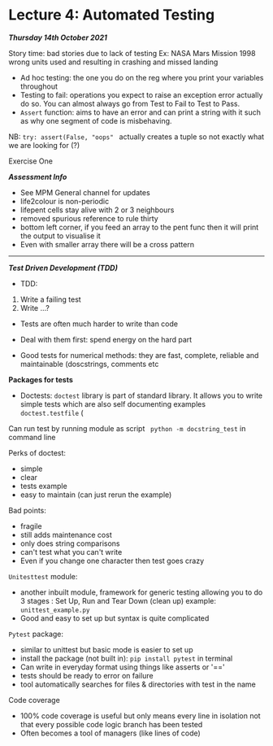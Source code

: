 # Lecture 4: Automated Testing
***Thursday 14th October 2021***

Story time: bad stories due to lack of testing 
Ex: NASA Mars Mission 1998 wrong units used and resulting in crashing and missed landing

- Ad hoc testing: the one you do on the reg where you print your variables throughout 
- Testing to fail: operations you expect to raise an exception error actually do so. You can almost always go from Test to Fail to Test to Pass.
- ```Assert``` function: aims to have an error and can print a string with it such as why one segment of code is misbehaving.

NB: ```try:
    assert(False, "oops" ``` actually creates a tuple so not exactly what we are looking for (?)
    
Exercise One

***Assessment Info***
- See MPM General channel for updates
- life2colour is non-periodic
- lifepent cells stay alive with 2 or 3 neighbours
- removed spurious reference to rule thirty
- bottom left corner, if you feed an array to the pent func then it will print the output to visualise it
- Even with smaller array there will be a cross pattern 


----

***Test Driven Development (TDD)***

- TDD: 
1. Write a failing test
2. Write ...?


- Tests are often much harder to write than code
- Deal with them first: spend energy on the hard part


- Good tests for numerical methods: they are fast, complete, reliable and maintainable (doscstrings, comments etc

**Packages for tests**

- Doctests: ```doctest``` library is part of standard library. It allows you to write simple tests which are also self documenting examples 
```doctest.testfile``` (

Can run test by running module as script ``` python -m docstring_test``` in command line 

Perks of doctest:
- simple
- clear
- tests example
- easy to maintain (can just rerun the example) 

Bad points:
- fragile
- still adds maintenance cost 
- only does string comparisons
- can't test what you can't write 
- Even if you change one character then test goes crazy 

```Unitesttest``` module:
- another inbuilt module, framework for generic testing allowing you to do 3 stages : Set Up, Run and Tear Down (clean up)
example: ```unittest_example.py```
- Good and easy to set up but syntax is quite complicated 

```Pytest``` package:
- similar to unittest but basic mode is easier to set up 
- install the package (not built in): ```pip install pytest``` in terminal
- Can write in everyday format using things like asserts or '=='
- tests should be ready to error on failure
- tool automatically searches for files & directories with test in the name

Code coverage
- 100% code coverage is useful but only means every line in isolation not that every possible code logic branch has been tested 
- Often becomes a tool of managers (like lines of code)
